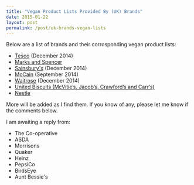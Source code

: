 ```yaml
---
title: "Vegan Product Lists Provided By (UK) Brands"
date: 2015-01-22
layout: post
permalink: /post/uk-brands-vegan-lists
---
```


Below are a list of brands and their corrosponding vegan product lists:

- [Tesco](https://upload.scottrobertson.me/SamuNuSIZ0GHl.pdf) (December 2014)
- [Marks and Spencer](http://health.marksandspencer.com/uploads/pdfs/Vegans.pdf)
- [Sainsbury's](https://upload.scottrobertson.me/x6s232y5pgQ56.pdf) (December 2014)
- [McCain](https://upload.scottrobertson.me/ng2Bx0M6t8zij.pdf) (September 2014)
- [Waitrose](https://upload.scottrobertson.me/UKoI3rbWOYd8N.pdf) (December 2014)
- [United Biscuits (McVitie’s, Jacob’s, Crawford’s and Carr’s)](http://www.unitedbiscuits.com/our-consumers/health-nutrition/special-diets/#tab-1413900132-2-73)
- [Nestle](http://www.nestle.co.uk/asset-library/documents/nutritionhealthwellness/vegan%20list.pdf)

More will be added as I find them. If you know of any, please let me know if the comments below.

I am awaiting a reply from:

- The Co-operative
- ASDA
- Morrisons
- Quaker
- Heinz
- PepsiCo
- BirdsEye
- Aunt Bessie's
